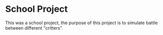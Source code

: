# School Project
This was a school project, the purpose of this project is to simulate battle between different "critters".

